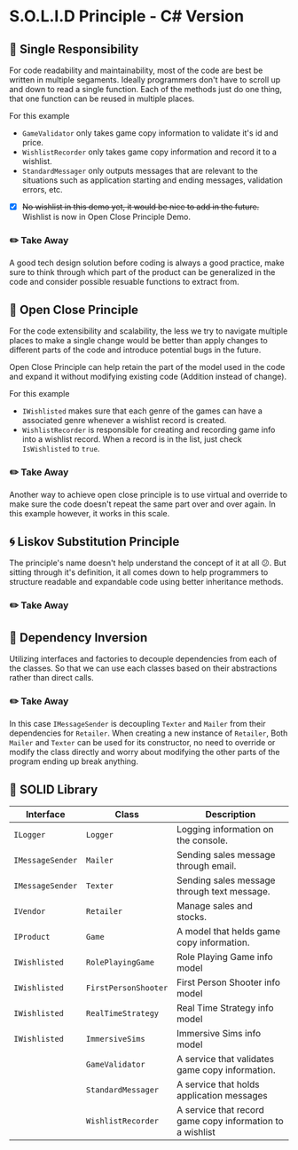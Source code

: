 # S.O.L.I.D Principle - C# Version

## :paperclip: Single Responsibility

For code readability and maintainability, most of the code are best be written in multiple segaments. Ideally programmers don't have to scroll up and down to read a single function. Each of the methods just do one thing, that one function can be reused in multiple places.

For this example

- `GameValidator` only takes game copy information to validate it's id and price.
- `WishlistRecorder` only takes game copy information and record it to a wishlist.
- `StandardMessager` only outputs messages that are relevant to the situations such as application starting and ending messages, validation errors, etc.

- [x] ~~No wishlist in this demo yet, it would be nice to add in the future.~~ Wishlist is now in Open Close Principle Demo.

### :pencil2: Take Away

A good tech design solution before coding is always a good practice, make sure to think through which part of the product can be generalized in the code and consider possible resuable functions to extract from.

## :open_file_folder: Open Close Principle

For the code extensibility and scalability, the less we try to navigate multiple places to make a single change would be better than apply changes to different parts of the code and introduce potential bugs in the future.

Open Close Principle can help retain the part of the model used in the code and expand it without modifying existing code (Addition instead of change).

For this example

- `IWishlisted` makes sure that each genre of the games can have a associated genre whenever a wishlist record is created.
- `WishlistRecorder` is responsible for creating and recording game info into a wishlist record. When a record is in the list, just check `IsWishlisted` to `true`.

### :pencil2: Take Away

Another way to achieve open close principle is to use virtual and override to make sure the code doesn't repeat the same part over and over again. In this example however, it works in this scale.

## :cyclone: Liskov Substitution Principle

The principle's name doesn't help understand the concept of it at all 😕. But sitting through it's definition, it all comes down to help programmers to structure readable and expandable code using better inheritance methods.



### :pencil2: Take Away

## :gem: Dependency Inversion

Utilizing interfaces and factories to decouple dependencies from each of the classes.
So that we can use each classes based on their abstractions rather than direct calls.

### :pencil2: Take Away

In this case `IMessageSender` is decoupling `Texter` and `Mailer` from their dependencies for `Retailer`. When creating a new instance of `Retailer`, Both `Mailer` and `Texter` can be used for its constructor, no need to override or modify the class directly and worry about modifying the other parts of the program ending up break anything.

## :book: SOLID Library

| Interface | Class | Description |
|---|---|---|
| `ILogger` | `Logger` | Logging information on the console. |
| `IMessageSender` | `Mailer` | Sending sales message through email. |
| `IMessageSender` | `Texter` | Sending sales message through text message. |
| `IVendor` | `Retailer` | Manage sales and stocks. |
| `IProduct` | `Game` | A model that helds game copy information. |
| `IWishlisted` | `RolePlayingGame` | Role Playing Game info model |
| `IWishlisted` | `FirstPersonShooter` | First Person Shooter info model |
| `IWishlisted` | `RealTimeStrategy` | Real Time Strategy info model |
| `IWishlisted` | `ImmersiveSims` | Immersive Sims info model |
|  | `GameValidator` | A service that validates game copy information. |
|  | `StandardMessager` | A service that holds application messages |
|  | `WishlistRecorder` | A service that record game copy information to a wishlist |
